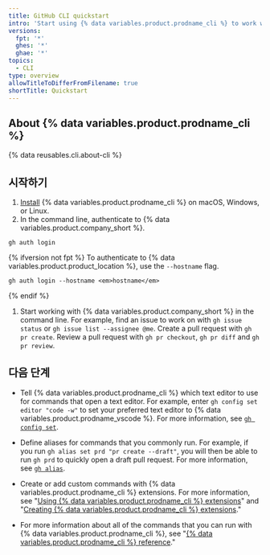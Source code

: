 ```yaml
---
title: GitHub CLI quickstart
intro: 'Start using {% data variables.product.prodname_cli %} to work with {% data variables.product.company_short %} in the command line.'
versions:
  fpt: '*'
  ghes: '*'
  ghae: '*'
topics:
  - CLI
type: overview
allowTitleToDifferFromFilename: true
shortTitle: Quickstart
---
```


## About {% data variables.product.prodname_cli %}

{% data reusables.cli.about-cli %}

## 시작하기

1. [Install](https://github.com/cli/cli#installation) {% data variables.product.prodname_cli %} on macOS, Windows, or Linux.
1. In the command line, authenticate to {% data variables.product.company_short %}.

  ```shell
  gh auth login
  ```

  {% ifversion not fpt %}
  To authenticate to {% data variables.product.product_location %}, use the `--hostname` flag.

  ```shell
  gh auth login --hostname <em>hostname</em>
  ```

  {% endif %}
1. Start working with {% data variables.product.company_short %} in the command line. For example, find an issue to work on with `gh issue status` or `gh issue list --assignee @me`. Create a pull request with `gh pr create`. Review a pull request with `gh pr checkout`, `gh pr diff` and `gh pr review`.

## 다음 단계

- Tell {% data variables.product.prodname_cli %} which text editor to use for commands that open a text editor. For example, enter `gh config set editor "code -w"` to set your preferred text editor to {% data variables.product.prodname_vscode %}. For more information, see [`gh config set`](https://cli.github.com/manual/gh_config_set).

- Define aliases for commands that you commonly run. For example, if you run `gh alias set prd "pr create --draft"`, you will then be able to run `gh prd` to quickly open a draft pull request. For more information, see [`gh alias`](https://cli.github.com/manual/gh_alias).

- Create or add custom commands with {% data variables.product.prodname_cli %} extensions. For more information, see "[Using {% data variables.product.prodname_cli %} extensions](/github-cli/github-cli/using-github-cli-extensions)" and "[Creating {% data variables.product.prodname_cli %} extensions](/github-cli/github-cli/creating-github-cli-extensions)."

- For more information about all of the commands that you can run with {% data variables.product.prodname_cli %}, see "[{% data variables.product.prodname_cli %} reference](/github-cli/github-cli/github-cli-reference)."
